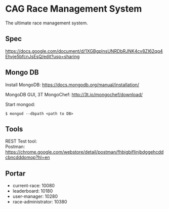 CAG Race Management System
==========================
The ultimate race management system.

Spec
----
https://docs.google.com/document/d/1XGBgplnsUNRDbRJNK4cv8ZI62qq4Ehvje5bfcnJsEsQ/edit?usp=sharing

Mongo DB
--------
Install MongoDB: https://docs.mongodb.org/manual/installation/

MongoDB GUI, 3T MongoChef: http://3t.io/mongochef/download/

Start mongod: 

    $ mongod --dbpath <path to DB>

Tools
-----
REST Test tool:<br>
Postman: https://chrome.google.com/webstore/detail/postman/fhbjgbiflinjbdggehcddcbncdddomop?hl=en

Portar
------
* current-race: 10080
* leaderboard: 10180
* user-manager: 10280
* race-administrator: 10380

